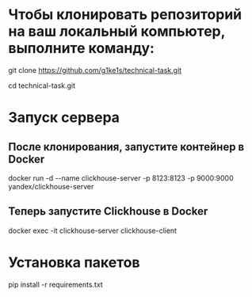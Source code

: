# Чтобы клонировать репозиторий на ваш локальный компьютер, выполните команду:
git clone https://github.com/g1ke1s/technical-task.git

cd technical-task.git

# Запуск сервера

## После клонирования, запустите контейнер в Docker

docker run -d --name clickhouse-server -p 8123:8123 -p 9000:9000 yandex/clickhouse-server

## Теперь запустите Clickhouse в Docker

docker exec -it clickhouse-server clickhouse-client

# Установка пакетов

pip install -r requirements.txt

